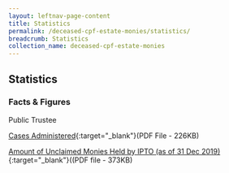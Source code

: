 ```yaml
---
layout: leftnav-page-content
title: Statistics
permalink: /deceased-cpf-estate-monies/statistics/
breadcrumb: Statistics
collection_name: deceased-cpf-estate-monies
---
```


Statistics
---

### **Facts & Figures**

Public Trustee

[Cases Administered](/files/TrustCasesAdministeredAug20.pdf){:target="_blank"}(PDF File - 226KB)

[Amount of Unclaimed Monies Held by IPTO (as of 31 Dec 2019)](/files/IPTOUnclaimedMonies_31Dec2019.pdf){:target="_blank"}((PDF file - 373KB)


